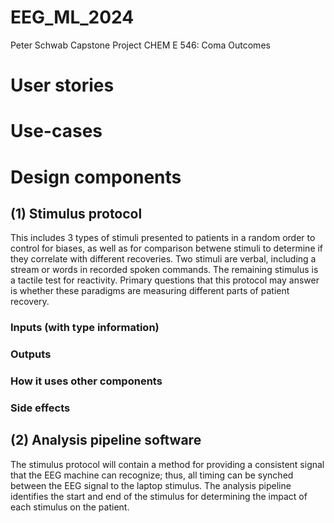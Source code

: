# EEG_ML_2024
Peter Schwab Capstone Project CHEM E 546: Coma Outcomes

# User stories


# Use-cases


# Design components
## (1) Stimulus protocol
This includes 3 types of stimuli presented to patients in a random order to control for biases, as well as for comparison betwene stimuli to determine if they correlate with different recoveries. Two stimuli are verbal, including a stream or words in recorded spoken commands. The remaining stimulus is a tactile test for reactivity. Primary questions that this protocol may answer is whether these paradigms are measuring different parts of patient recovery.

### Inputs (with type information)

### Outputs

### How it uses other components

### Side effects

## (2) Analysis pipeline software
The stimulus protocol will contain a method for providing a consistent signal that the EEG machine can recognize; thus, all timing can be synched between the EEG signal to the laptop stimulus. The analysis pipeline identifies the start and end of the stimulus for determining the impact of each stimulus on the patient.
